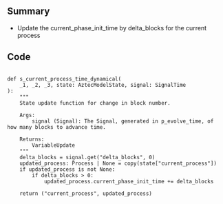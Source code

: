 ## Summary

- Update the current_phase_init_time by delta_blocks for the current process

## Code

<pre lang="python"><code>
def s_current_process_time_dynamical(
    _1, _2, _3, state: AztecModelState, signal: SignalTime
):
    """
    State update function for change in block number.

    Args:
        signal (Signal): The Signal, generated in p_evolve_time, of how many blocks to advance time.

    Returns:
        VariableUpdate
    """
    delta_blocks = signal.get("delta_blocks", 0)
    updated_process: Process | None = copy(state["current_process"])
    if updated_process is not None:
        if delta_blocks > 0:
            updated_process.current_phase_init_time += delta_blocks

    return ("current_process", updated_process)
</code></pre>